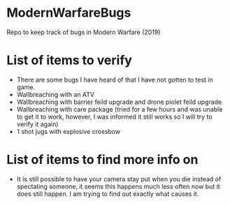 # ModernWarfareBugs
Repo to keep track of bugs in Modern Warfare (2019)

# List of items to verify
* There are some bugs I have heard of that I have not gotten to test in game.
* Wallbreaching with an ATV
* Wallbreaching with barrier feild upgrade and drone piolet feild upgrade
* Wallbreaching with care package (tried for a few hours and was unable to get it to work, however, I was informed it still works so I will try to verify it again)
* 1 shot jugs with explosive crossbow

# List of items to find more info on
* It is still possible to have your camera stay put when you die instead of spectating someone, it seems this happens much less often now but it does still happen. I am trying to find out exactly what causes it.
